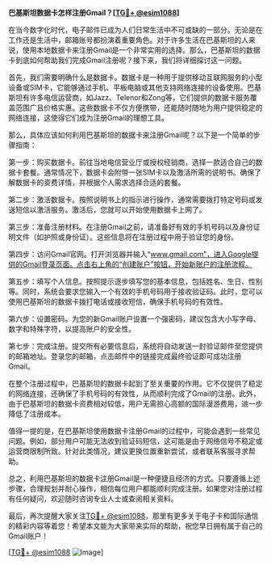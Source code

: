 **巴基斯坦数据卡怎样注册Gmail？[[TG💪+ @esim1088](https://t.me/s/esim1088)]**

在当今数字化时代，电子邮件已成为人们日常生活中不可或缺的一部分。无论是在工作还是生活中，邮箱账号都扮演着重要角色。对于许多生活在巴基斯坦的人来说，使用本地数据卡来注册Gmail是一个非常实用的选择。那么，巴基斯坦的数据卡到底如何帮助我们完成Gmail注册呢？接下来，我们将详细探讨这一问题。

首先，我们需要明确什么是数据卡。数据卡是一种用于提供移动互联网服务的小型设备或SIM卡，它能够通过手机、平板电脑或其他支持网络连接的设备使用。巴基斯坦有许多电信运营商，如Jazz、Telenor和Zong等，它们提供的数据卡服务覆盖范围广且价格实惠。这些数据卡不仅方便携带，还能随时随地为用户提供稳定的网络连接，这使得它们成为注册Gmail的理想工具。

那么，具体应该如何利用巴基斯坦的数据卡来注册Gmail呢？以下是一个简单的步骤指南：

第一步：购买数据卡。前往当地电信营业厅或授权经销商，选择一款适合自己的数据卡套餐。通常情况下，数据卡会附带一张SIM卡以及激活所需的说明书。确保了解数据卡的资费详情，并根据个人需求选择合适的套餐。

第二步：激活数据卡。按照说明书上的指示进行操作，通常需要拨打特定号码或发送短信以激活服务。激活后，您就可以开始使用数据卡上网了。

第三步：准备注册材料。在注册Gmail之前，请准备好有效的手机号码以及身份证明文件（如护照或身份证）。这些信息将在注册过程中用于验证您的身份。

第四步：访问Gmail官网。打开浏览器并输入“www.gmail.com”，进入Google提供的Gmail登录页面。点击右上角的“创建账户”按钮，开始新账户的注册流程。

第五步：填写个人信息。按照提示逐步填写您的基本信息，包括姓名、生日、性别等。同时，系统会要求您输入一个有效的手机号码用于接收验证码。此时，您可以使用巴基斯坦的数据卡拨打电话或接收短信，确保手机号码的有效性。

第六步：设置密码。为您的新Gmail账户设置一个强密码，建议包含大小写字母、数字和特殊字符，以提高账户的安全性。

第七步：完成注册。提交所有必要信息后，系统将自动发送一封验证邮件至您提供的邮箱地址。登录您的邮箱，点击邮件中的链接完成最终验证即可成功注册Gmail。

在整个注册过程中，巴基斯坦的数据卡起到了至关重要的作用。它不仅提供了稳定的网络连接，还确保了手机号码的有效性，从而顺利完成了Gmail的注册。此外，由于巴基斯坦的数据卡资费相对较低，用户无需担心高额的国际漫游费用，进一步降低了注册成本。

值得一提的是，在巴基斯坦使用数据卡注册Gmail的过程中，可能会遇到一些常见问题。例如，部分用户可能无法收到验证码短信，这可能是由于网络信号不稳定或运营商限制所致。针对此类情况，建议更换位置重新尝试，或者联系客服寻求帮助。

总之，利用巴基斯坦的数据卡注册Gmail是一种便捷且经济的方式。只要遵循上述步骤，合理规划并耐心操作，相信每位用户都能顺利完成注册。如果您对注册过程有任何疑问，欢迎随时咨询专业人士或查阅相关资料。

最后，再次提醒大家关注[TG💪+ @esim1088](https://t.me/s/esim1088)，那里有更多关于电子卡和国际通信的精彩内容等着您！希望本文能为大家带来实际的帮助，祝您早日拥有属于自己的Gmail账户！

[[TG💪+ @esim1088](https://t.me/s/esim1088) ![Image](https://i.postimg.cc/4NQfJmqS/Snipaste-2025-05-13-00-14-12.png)]
